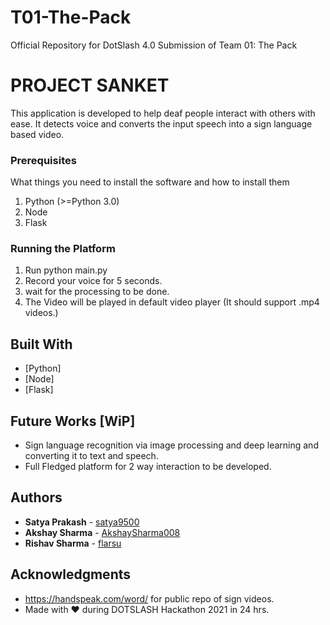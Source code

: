 # T01-The-Pack
Official Repository for DotSlash 4.0 Submission of Team 01: The Pack

# PROJECT SANKET

This application is developed to help deaf people interact with others with ease.
It detects voice and converts the input speech into a sign language based video.

### Prerequisites

What things you need to install the software and how to install them
1. Python (>=Python 3.0)
2. Node
3. Flask

### Running the Platform

 
1. Run python main.py
2. Record your voice for 5 seconds.
3. wait for the processing to be done.
4. The Video will be played in default video player (It should support .mp4 videos.)


## Built With
* [Python]
* [Node]
* [Flask]

## Future Works [WiP]
* Sign language recognition via image processing and deep learning and converting it to text and speech.
* Full Fledged platform for 2 way interaction to be developed.

## Authors

* **Satya Prakash** - [satya9500](https://github.com/satya9500)
* **Akshay Sharma** - [AkshaySharma008](https://github.com/AkshaySharma008)
* **Rishav Sharma** - [flarsu](https://github.com/flarsu)

 ## Acknowledgments
 
* https://handspeak.com/word/ for public repo of sign videos.
* Made with &#9829; during DOTSLASH Hackathon 2021 in 24 hrs.
